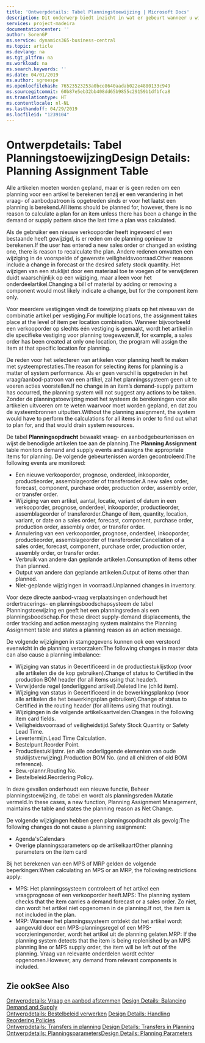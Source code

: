```yaml
---
title: 'Ontwerpdetails: Tabel Planningstoewijzing | Microsoft Docs'
description: Dit onderwerp biedt inzicht in wat er gebeurt wanneer u wijzigt hoe u plant voor een artikel.
services: project-madeira
documentationcenter: ''
author: SorenGP
ms.service: dynamics365-business-central
ms.topic: article
ms.devlang: na
ms.tgt_pltfrm: na
ms.workload: na
ms.search.keywords: ''
ms.date: 04/01/2019
ms.author: sgroespe
ms.openlocfilehash: 76523523253a0bce8640aadab022e4880133c949
ms.sourcegitcommit: 60b87e5eb32bb408dd65b9855c29159b1dfbfca8
ms.translationtype: HT
ms.contentlocale: nl-NL
ms.lasthandoff: 04/29/2019
ms.locfileid: "1239104"
---
```

# <a name="design-details-planning-assignment-table"></a><span data-ttu-id="9fe1b-103">Ontwerpdetails: Tabel Planningstoewijzing</span><span class="sxs-lookup"><span data-stu-id="9fe1b-103">Design Details: Planning Assignment Table</span></span>
<span data-ttu-id="9fe1b-104">Alle artikelen moeten worden gepland, maar er is geen reden om een planning voor een artikel te berekenen tenzij er een verandering in het vraag- of aanbodpatroon is opgetreden sinds er voor het laatst een planning is berekend.</span><span class="sxs-lookup"><span data-stu-id="9fe1b-104">All items should be planned for, however, there is no reason to calculate a plan for an item unless there has been a change in the demand or supply pattern since the last time a plan was calculated.</span></span>  

<span data-ttu-id="9fe1b-105">Als de gebruiker een nieuwe verkooporder heeft ingevoerd of een bestaande heeft gewijzigd, is er reden om de planning opnieuw te berekenen.</span><span class="sxs-lookup"><span data-stu-id="9fe1b-105">If the user has entered a new sales order or changed an existing one, there is reason to recalculate the plan.</span></span> <span data-ttu-id="9fe1b-106">Andere redenen omvatten een wijziging in de voorspelde of gewenste veiligheidsvoorraad.</span><span class="sxs-lookup"><span data-stu-id="9fe1b-106">Other reasons include a change in forecast or the desired safety stock quantity.</span></span> <span data-ttu-id="9fe1b-107">Het wijzigen van een stuklijst door een materiaal toe te voegen of te verwijderen duidt waarschijnlijk op een wijziging, maar alleen voor het onderdeelartikel.</span><span class="sxs-lookup"><span data-stu-id="9fe1b-107">Changing a bill of material by adding or removing a component would most likely indicate a change, but for the component item only.</span></span>  

<span data-ttu-id="9fe1b-108">Voor meerdere vestigingen vindt de toewijzing plaats op het niveau van de combinatie artikel per vestiging.</span><span class="sxs-lookup"><span data-stu-id="9fe1b-108">For multiple locations, the assignment takes place at the level of item per location combination.</span></span> <span data-ttu-id="9fe1b-109">Wanneer bijvoorbeeld een verkooporder op slechts één vestiging is gemaakt, wordt het artikel in die specifieke vestiging voor planning toegewezen.</span><span class="sxs-lookup"><span data-stu-id="9fe1b-109">If, for example, a sales order has been created at only one location, the program will assign the item at that specific location for planning.</span></span>  

<span data-ttu-id="9fe1b-110">De reden voor het selecteren van artikelen voor planning heeft te maken met systeemprestaties.</span><span class="sxs-lookup"><span data-stu-id="9fe1b-110">The reason for selecting items for planning is a matter of system performance.</span></span> <span data-ttu-id="9fe1b-111">Als er geen verschil is opgetreden in het vraag/aanbod-patroon van een artikel, zal het planningssysteem geen uit te voeren acties voorstellen.</span><span class="sxs-lookup"><span data-stu-id="9fe1b-111">If no change in an item’s demand-supply pattern has occurred, the planning system will not suggest any actions to be taken.</span></span> <span data-ttu-id="9fe1b-112">Zonder de planningstoewijzing moet het systeem de berekeningen voor alle artikelen uitvoeren om te weten waarvoor moet worden gepland, en dat zou de systeembronnen uitputten.</span><span class="sxs-lookup"><span data-stu-id="9fe1b-112">Without the planning assignment, the system would have to perform the calculations for all items in order to find out what to plan for, and that would drain system resources.</span></span>  

<span data-ttu-id="9fe1b-113">De tabel **Planningsopdracht** bewaakt vraag- en aanbodgebeurtenissen en wijst de benodigde artikelen toe aan de planning.</span><span class="sxs-lookup"><span data-stu-id="9fe1b-113">The **Planning Assignment** table monitors demand and supply events and assigns the appropriate items for planning.</span></span> <span data-ttu-id="9fe1b-114">De volgende gebeurtenissen worden gecontroleerd:</span><span class="sxs-lookup"><span data-stu-id="9fe1b-114">The following events are monitored:</span></span>  

* <span data-ttu-id="9fe1b-115">Een nieuwe verkooporder, prognose, onderdeel, inkooporder, productieorder, assemblageorder of transferorder.</span><span class="sxs-lookup"><span data-stu-id="9fe1b-115">A new sales order, forecast, component, purchase order, production order, assembly order, or transfer order.</span></span>  
* <span data-ttu-id="9fe1b-116">Wijziging van een artikel, aantal, locatie, variant of datum in een verkooporder, prognose, onderdeel, inkooporder, productieorder, assemblageorder of transferorder.</span><span class="sxs-lookup"><span data-stu-id="9fe1b-116">Change of item, quantity, location, variant, or date on a sales order, forecast, component, purchase order, production order, assembly order, or transfer order.</span></span>  
* <span data-ttu-id="9fe1b-117">Annulering van een verkooporder, prognose, onderdeel, inkooporder, productieorder, assemblageorder of transferorder.</span><span class="sxs-lookup"><span data-stu-id="9fe1b-117">Cancellation of a sales order, forecast, component, purchase order, production order, assembly order, or transfer order.</span></span>  
* <span data-ttu-id="9fe1b-118">Verbruik van andere dan geplande artikelen.</span><span class="sxs-lookup"><span data-stu-id="9fe1b-118">Consumption of items other than planned.</span></span>  
* <span data-ttu-id="9fe1b-119">Output van andere dan geplande artikelen.</span><span class="sxs-lookup"><span data-stu-id="9fe1b-119">Output of items other than planned.</span></span>  
* <span data-ttu-id="9fe1b-120">Niet-geplande wijzigingen in voorraad.</span><span class="sxs-lookup"><span data-stu-id="9fe1b-120">Unplanned changes in inventory.</span></span>  

<span data-ttu-id="9fe1b-121">Voor deze directe aanbod-vraag verplaatsingen onderhoudt het ordertracerings- en planningsboodschapsysteem de tabel Planningstoewijzing en geeft het een planningsreden als een planningsboodschap.</span><span class="sxs-lookup"><span data-stu-id="9fe1b-121">For these direct supply-demand displacements, the order tracking and action messaging system maintains the Planning Assignment table and states a planning reason as an action message.</span></span>  

<span data-ttu-id="9fe1b-122">De volgende wijzigingen in stamgegevens kunnen ook een verstoord evenwicht in de planning veroorzaken:</span><span class="sxs-lookup"><span data-stu-id="9fe1b-122">The following changes in master data can also cause a planning imbalance:</span></span>  

* <span data-ttu-id="9fe1b-123">Wijziging van status in Gecertificeerd in de productiestuklijstkop (voor alle artikelen die de kop gebruiken).</span><span class="sxs-lookup"><span data-stu-id="9fe1b-123">Change of status to Certified in the production BOM header (for all items using that header).</span></span>  
* <span data-ttu-id="9fe1b-124">Verwijderde regel (onderliggend artikel).</span><span class="sxs-lookup"><span data-stu-id="9fe1b-124">Deleted line (child item).</span></span>  
* <span data-ttu-id="9fe1b-125">Wijziging van status in Gecertificeerd in de bewerkingsplankop (voor alle artikelen die het bewerkingsplan gebruiken).</span><span class="sxs-lookup"><span data-stu-id="9fe1b-125">Change of status to Certified in the routing header (for all items using that routing).</span></span>  
* <span data-ttu-id="9fe1b-126">Wijzigingen in de volgende artikelkaartvelden.</span><span class="sxs-lookup"><span data-stu-id="9fe1b-126">Changes in the following item card fields.</span></span>  
* <span data-ttu-id="9fe1b-127">Veiligheidsvoorraad of veiligheidstijd.</span><span class="sxs-lookup"><span data-stu-id="9fe1b-127">Safety Stock Quantity or Safety Lead Time.</span></span>  
* <span data-ttu-id="9fe1b-128">Levertermijn.</span><span class="sxs-lookup"><span data-stu-id="9fe1b-128">Lead Time Calculation.</span></span>  
* <span data-ttu-id="9fe1b-129">Bestelpunt.</span><span class="sxs-lookup"><span data-stu-id="9fe1b-129">Reorder Point.</span></span>  
* <span data-ttu-id="9fe1b-130">Productiestuklijstnr. (en alle onderliggende elementen van oude stuklijstverwijzing).</span><span class="sxs-lookup"><span data-stu-id="9fe1b-130">Production BOM No. (and all children of old BOM reference).</span></span>  
* <span data-ttu-id="9fe1b-131">Bew.-plannr.</span><span class="sxs-lookup"><span data-stu-id="9fe1b-131">Routing No.</span></span>  
* <span data-ttu-id="9fe1b-132">Bestelbeleid.</span><span class="sxs-lookup"><span data-stu-id="9fe1b-132">Reordering Policy.</span></span>  

<span data-ttu-id="9fe1b-133">In deze gevallen onderhoudt een nieuwe functie, Beheer planningstoewijzing, de tabel en wordt als planningsreden Mutatie vermeld.</span><span class="sxs-lookup"><span data-stu-id="9fe1b-133">In these cases, a new function, Planning Assignment Management, maintains the table and states the planning reason as Net Change.</span></span>  

<span data-ttu-id="9fe1b-134">De volgende wijzigingen hebben geen planningsopdracht als gevolg:</span><span class="sxs-lookup"><span data-stu-id="9fe1b-134">The following changes do not cause a planning assignment:</span></span>  

* <span data-ttu-id="9fe1b-135">Agenda's</span><span class="sxs-lookup"><span data-stu-id="9fe1b-135">Calendars</span></span>  
* <span data-ttu-id="9fe1b-136">Overige planningsparameters op de artikelkaart</span><span class="sxs-lookup"><span data-stu-id="9fe1b-136">Other planning parameters on the item card</span></span>  

<span data-ttu-id="9fe1b-137">Bij het berekenen van een MPS of MRP gelden de volgende beperkingen:</span><span class="sxs-lookup"><span data-stu-id="9fe1b-137">When calculating an MPS or an MRP, the following restrictions apply:</span></span>  

* <span data-ttu-id="9fe1b-138">MPS: Het planningssysteem controleert of het artikel een vraagprognose of een verkooporder heeft.</span><span class="sxs-lookup"><span data-stu-id="9fe1b-138">MPS: The planning system checks that the item carries a demand forecast or a sales order.</span></span> <span data-ttu-id="9fe1b-139">Zo niet, dan wordt het artikel niet opgenomen in de planning.</span><span class="sxs-lookup"><span data-stu-id="9fe1b-139">If not, the item is not included in the plan.</span></span>  
* <span data-ttu-id="9fe1b-140">MRP: Wanneer het planningssysteem ontdekt dat het artikel wordt aangevuld door een MPS-planningsregel of een MPS-voorzieningenorder, wordt het artikel uit de planning gelaten.</span><span class="sxs-lookup"><span data-stu-id="9fe1b-140">MRP: If the planning system detects that the item is being replenished by an MPS planning line or MPS supply order, the item will be left out of the planning.</span></span> <span data-ttu-id="9fe1b-141">Vraag van relevante onderdelen wordt echter opgenomen.</span><span class="sxs-lookup"><span data-stu-id="9fe1b-141">However, any demand from relevant components is included.</span></span>  

## <a name="see-also"></a><span data-ttu-id="9fe1b-142">Zie ook</span><span class="sxs-lookup"><span data-stu-id="9fe1b-142">See Also</span></span>  
<span data-ttu-id="9fe1b-143">[Ontwerpdetails: Vraag en aanbod afstemmen](design-details-balancing-demand-and-supply.md) </span><span class="sxs-lookup"><span data-stu-id="9fe1b-143">[Design Details: Balancing Demand and Supply](design-details-balancing-demand-and-supply.md) </span></span>  
<span data-ttu-id="9fe1b-144">[Ontwerpdetails: Bestelbeleid verwerken](design-details-handling-reordering-policies.md) </span><span class="sxs-lookup"><span data-stu-id="9fe1b-144">[Design Details: Handling Reordering Policies](design-details-handling-reordering-policies.md) </span></span>  
<span data-ttu-id="9fe1b-145">[Ontwerpdetails: Transfers in planning](design-details-transfers-in-planning.md) </span><span class="sxs-lookup"><span data-stu-id="9fe1b-145">[Design Details: Transfers in Planning](design-details-transfers-in-planning.md) </span></span>  
[<span data-ttu-id="9fe1b-146">Ontwerpdetails: Planningsparameters</span><span class="sxs-lookup"><span data-stu-id="9fe1b-146">Design Details: Planning Parameters</span></span>](design-details-planning-parameters.md)  

